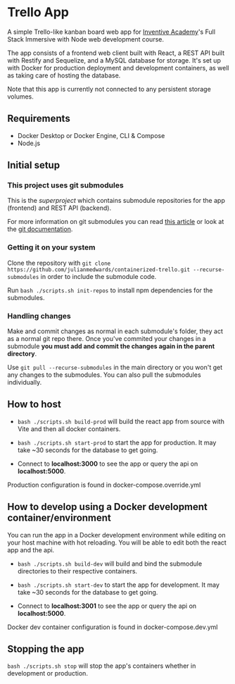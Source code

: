# Trello App

A simple Trello-like kanban board web app for [Inventive Academy](https://inventiveacademy.io/)'s Full Stack Immersive with Node web development course.

The app consists of a frontend web client built with React, a REST API built with Restify and Sequelize, and a MySQL database for storage. It's set up with Docker for production deployment and development containers, as well as taking care of hosting the database.

Note that this app is currently not connected to any persistent storage volumes.

## Requirements

-   Docker Desktop or Docker Engine, CLI & Compose
-   Node.js

## Initial setup

### This project uses git submodules

This is the _superproject_ which contains submodule repositories for the app (frontend) and REST API (backend).

For more information on git submodules you can read [this article](https://gist.github.com/gitaarik/8735255) or look at the [git documentation](https://git-scm.com/docs/gitsubmodules).

### Getting it on your system

Clone the repository with `git clone https://github.com/julianmedwards/containerized-trello.git --recurse-submodules` in order to include the submodule code.

Run `bash ./scripts.sh init-repos` to install npm dependencies for the submodules.

### Handling changes

Make and commit changes as normal in each submodule's folder, they act as a normal git repo there. Once you've commited your changes in a submodule **you must add and commit the changes again in the parent directory**.

Use `git pull --recurse-submodules` in the main directory or you won't get any changes to the submodules. You can also pull the submodules individually.

## How to host

-   `bash ./scripts.sh build-prod` will build the react app from source with Vite and then all docker containers.

-   `bash ./scripts.sh start-prod` to start the app for production. It may take ~30 seconds for the database to get going.

-   Connect to **localhost:3000** to see the app or query the api on **localhost:5000**.

Production configuration is found in docker-compose.override.yml

## How to develop using a Docker development container/environment

You can run the app in a Docker development environment while editing on your host machine with hot reloading. You will be able to edit both the react app and the api.

-   `bash ./scripts.sh build-dev` will build and bind the submodule directories to their respective containers.

-   `bash ./scripts.sh start-dev` to start the app for development. It may take ~30 seconds for the database to get going.

-   Connect to **localhost:3001** to see the app or query the api on **localhost:5000**.

Docker dev container configuration is found in docker-compose.dev.yml

## Stopping the app

`bash ./scripts.sh stop` will stop the app's containers whether in development or production.
